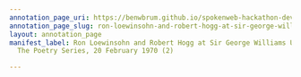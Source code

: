 ```yaml
---
annotation_page_uri: https://benwbrum.github.io/spokenweb-hackathon-development/annotations/ron-loewinsohn-and-robert-hogg-at-sir-george-williams-university-the-poetry-series-20-february-1970-2--canvas-1-unknown-.json
annotation_page_slug: ron-loewinsohn-and-robert-hogg-at-sir-george-williams-university-the-poetry-series-20-february-1970-2--canvas-1-unknown-
layout: annotation_page
manifest_label: Ron Loewinsohn and Robert Hogg at Sir George Williams University,
  The Poetry Series, 20 February 1970 (2)

---
```

